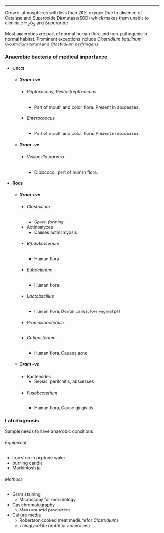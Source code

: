 ___
Grow in atmospheres with less than 20% oxygen
Due to absence of Catalase and Superoxide Dismutase(SOD) which makes them unable to eliminate H<sub>2</sub>O<sub>2</sub> and Superoxide

Most anaerobes are part of normal human flora and non-pathogenic in normal habitat.
Prominent exceptions include *Clostridium botulinum*  *Clostridium tetani* and *Clostridium perfringens*
### Anaerobic bacteria of medical importance
- #### Cocci
	- ##### Gram +ve
		- ###### Peptococcus, Peptostreptococcus
			- Part of mouth and colon flora. Present in abscesses.
		- ###### Enterococcus
			- Part of mouth and colon flora. Present in abscesses.
	- ##### Gram -ve
		- ###### Veillonella parvula
			- Diplococci, part of human flora.
- #### Rods
	- ##### Gram +ve
		- ###### Clostridium
			- *Spore-forming*
		- Actinomyces
			- Causes actinomyosis
		- ###### Bifidobacterium
			- Human flora
		- ###### Eubacterium
			- Human flora
		- ###### Lactobacillus
			- Human flora, Dental caries, low vaginal pH
		- ###### Propionibacterium
		- ###### Cutibacterium
			- Human flora, Causes acne
	- ##### Gram -ve
		- Bacteroides
			- Sepsis, peritonitis, abscesses
		- ###### Fusobacterium
			- Human flora, Cause gingivitis
### Lab diagnosis
Sample needs to have anaerobic conditions
###### Equipment
- iron strip in peptone water
- burning candle
- Mackintosh jar

###### Methods
- Gram staining 
	- Microscopy for morphology
- Gas chromatography
	- Measure acid production
- Culture media
	- Robertson cooked meat medium(for *Clostridium*)
	- *Thioglycolate broth*(for anaerobes)